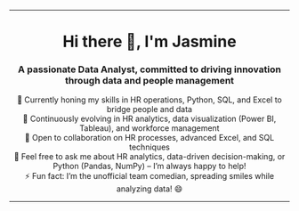 

---

<h1 align="center">Hi there 👋, I'm Jasmine</h1>  
<h3 align="center">A passionate Data Analyst, committed to driving innovation through data and people management</h3>  


<p align="center">  
🔭 Currently honing my skills in HR operations, Python, SQL, and Excel to bridge people and data  
<br>  
🌱 Continuously evolving in HR analytics, data visualization (Power BI, Tableau), and workforce management  
<br>  
🤝 Open to collaboration on HR processes, advanced Excel, and SQL techniques  
<br>  
💬 Feel free to ask me about HR analytics, data-driven decision-making, or Python (Pandas, NumPy) – I’m always happy to help!  
<br>  
⚡ Fun fact: I’m the unofficial team comedian, spreading smiles while analyzing data! 😄  
</p>  

---

